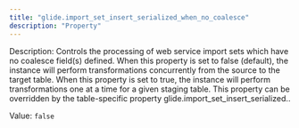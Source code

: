 ```yaml
---
title: "glide.import_set_insert_serialized_when_no_coalesce"
description: "Property"
---
```


Description: Controls the processing of web service import sets which have no coalesce field(s) defined. When this property is set to false (default), the instance will perform transformations concurrently from the source to the target table. When this property is set to true, the instance will perform transformations one at a time for a given staging table. This property can be overridden by the table-specific property glide.import_set_insert_serialized.<table name>.

Value: `false`